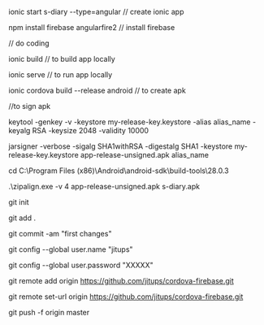 ionic start s-diary --type=angular // create ionic app

npm install firebase angularfire2 // install firebase

// do coding

ionic build // to build app locally

ionic serve // to run app locally

ionic cordova  build --release android // to create apk

//to sign apk

keytool -genkey -v -keystore my-release-key.keystore -alias alias_name -keyalg RSA -keysize 2048 -validity 10000

jarsigner -verbose -sigalg SHA1withRSA -digestalg SHA1 -keystore my-release-key.keystore app-release-unsigned.apk alias_name

cd C:\Program Files (x86)\Android\android-sdk\build-tools\28.0.3  

.\zipalign.exe -v 4 app-release-unsigned.apk s-diary.apk   

git init

git add .

git commit -am "first changes"

git config --global user.name "jitups"

git config --global user.password "XXXXX"

git remote add origin https://github.com/jitups/cordova-firebase.git

git remote set-url origin https://github.com/jitups/cordova-firebase.git

git push -f origin master

